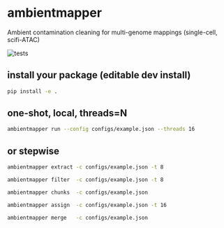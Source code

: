 # ambientmapper
Ambient contamination cleaning for multi-genome mappings (single-cell, scifi-ATAC)

![tests](https://github.com/gomezcan/ambientmapper/actions/workflows/test.yml/badge.svg)

## install your package (editable dev install)
```bash
pip install -e .
```

## one-shot, local, threads=N
```bash
ambientmapper run --config configs/example.json --threads 16
```
## or stepwise
```bash
ambientmapper extract -c configs/example.json -t 8

ambientmapper filter  -c configs/example.json -t 8

ambientmapper chunks  -c configs/example.json

ambientmapper assign  -c configs/example.json -t 16

ambientmapper merge   -c configs/example.json
```



